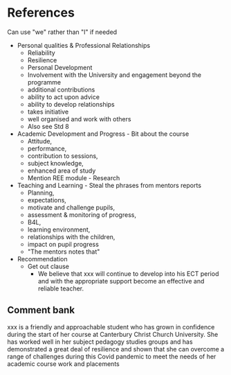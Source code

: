 References
==========

Can use "we" rather than "I" if needed

* Personal qualities & Professional Relationships
    * Reliability
    * Resilience
    * Personal Development
    * Involvement with the University and engagement beyond the programme
    * additional contributions
    * ability to act upon advice
    * ability to develop relationships
    * takes initiative
    * well organised and work with others
    * Also see Std 8
* Academic Development and Progress - Bit about the course
    * Attitude,
    * performance,
    * contribution to sessions,
    * subject knowledge,
    * enhanced area of study
    * Mention REE module - Research
* Teaching and Learning - Steal the phrases from mentors reports
    * Planning, 
    * expectations, 
    * motivate and challenge pupils, 
    * assessment & monitoring of progress, 
    * B4L, 
    * learning environment, 
    * relationships with the children, 
    * impact on pupil progress
    * "The mentors notes that"
* Recommendation
    * Get out clause
        * We believe that xxx will continue to develop into his ECT period and with the appropriate support become an effective and reliable teacher.




Comment bank
------------

xxx is a friendly and approachable student who has grown in confidence during the start of her course at Canterbury Christ Church University. She has worked well in her subject pedagogy studies groups and has demonstrated a great deal of resilience and shown that she can overcome a range of challenges during this Covid pandemic to meet the needs of her academic course work and placements







